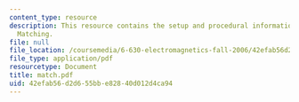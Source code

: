 ```yaml
---
content_type: resource
description: This resource contains the setup and procedural information for Impedance
  Matching.
file: null
file_location: /coursemedia/6-630-electromagnetics-fall-2006/42efab56d2d655bbe82840d012d4ca94_match.pdf
file_type: application/pdf
resourcetype: Document
title: match.pdf
uid: 42efab56-d2d6-55bb-e828-40d012d4ca94
---
```

